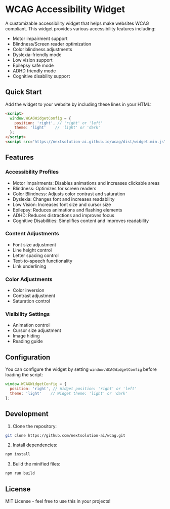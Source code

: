 # WCAG Accessibility Widget

A customizable accessibility widget that helps make websites WCAG compliant. This widget provides various accessibility features including:

- Motor impairment support
- Blindness/Screen reader optimization
- Color blindness adjustments
- Dyslexia-friendly mode
- Low vision support
- Epilepsy safe mode
- ADHD friendly mode
- Cognitive disability support

## Quick Start

Add the widget to your website by including these lines in your HTML:

```html
<script>
  window.WCAGWidgetConfig = {
    position: 'right', // 'right' or 'left'
    theme: 'light'    // 'light' or 'dark'
  };
</script>
<script src="https://nextsolution-ai.github.io/wcag/dist/widget.min.js"></script>
```

## Features

### Accessibility Profiles
- Motor Impairments: Disables animations and increases clickable areas
- Blindness: Optimizes for screen readers
- Color Blindness: Adjusts color contrast and saturation
- Dyslexia: Changes font and increases readability
- Low Vision: Increases font size and cursor size
- Epilepsy: Reduces animations and flashing elements
- ADHD: Reduces distractions and improves focus
- Cognitive Disabilities: Simplifies content and improves readability

### Content Adjustments
- Font size adjustment
- Line height control
- Letter spacing control
- Text-to-speech functionality
- Link underlining

### Color Adjustments
- Color inversion
- Contrast adjustment
- Saturation control

### Visibility Settings
- Animation control
- Cursor size adjustment
- Image hiding
- Reading guide

## Configuration

You can configure the widget by setting `window.WCAGWidgetConfig` before loading the script:

```javascript
window.WCAGWidgetConfig = {
  position: 'right', // Widget position: 'right' or 'left'
  theme: 'light'    // Widget theme: 'light' or 'dark'
};
```

## Development

1. Clone the repository:
```bash
git clone https://github.com/nextsolution-ai/wcag.git
```

2. Install dependencies:
```bash
npm install
```

3. Build the minified files:
```bash
npm run build
```

## License

MIT License - feel free to use this in your projects! 